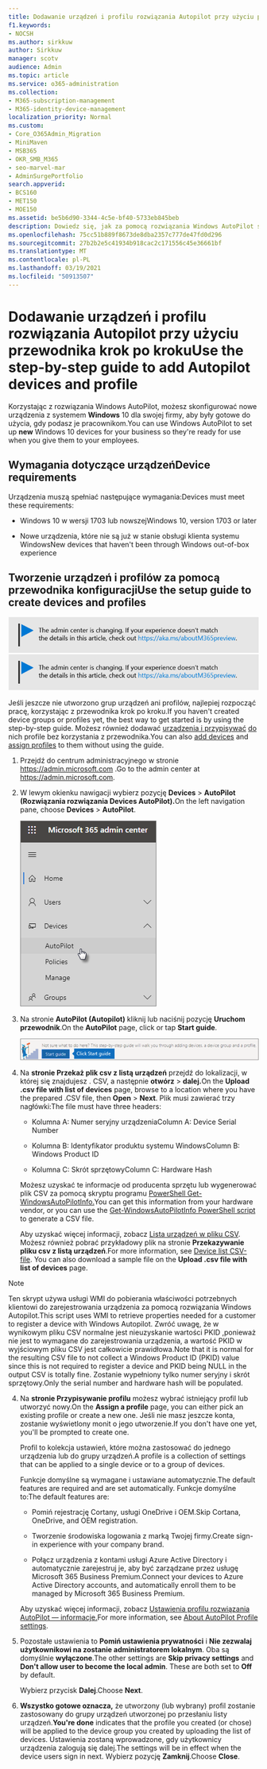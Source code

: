 ```yaml
---
title: Dodawanie urządzeń i profilu rozwiązania Autopilot przy użyciu przewodnika krok po kroku
f1.keywords:
- NOCSH
ms.author: sirkkuw
author: Sirkkuw
manager: scotv
audience: Admin
ms.topic: article
ms.service: o365-administration
ms.collection:
- M365-subscription-management
- M365-identity-device-management
localization_priority: Normal
ms.custom:
- Core_O365Admin_Migration
- MiniMaven
- MSB365
- OKR_SMB_M365
- seo-marvel-mar
- AdminSurgePortfolio
search.appverid:
- BCS160
- MET150
- MOE150
ms.assetid: be5b6d90-3344-4c5e-bf40-5733eb845beb
description: Dowiedz się, jak za pomocą rozwiązania Windows AutoPilot skonfigurować nowe urządzenia z systemem Windows 10 dla swojej firmy, aby były gotowe do użytku przez pracowników.
ms.openlocfilehash: 75cc51b889f8673de8dba2357c777de47fd0d296
ms.sourcegitcommit: 27b2b2e5c41934b918cac2c171556c45e36661bf
ms.translationtype: MT
ms.contentlocale: pl-PL
ms.lasthandoff: 03/19/2021
ms.locfileid: "50913507"
---
```

# <a name="use-the-step-by-step-guide-to-add-autopilot-devices-and-profile"></a><span data-ttu-id="14159-103">Dodawanie urządzeń i profilu rozwiązania Autopilot przy użyciu przewodnika krok po kroku</span><span class="sxs-lookup"><span data-stu-id="14159-103">Use the step-by-step guide to add Autopilot devices and profile</span></span>

<span data-ttu-id="14159-104">Korzystając z rozwiązania Windows AutoPilot, możesz skonfigurować nowe urządzenia z systemem **Windows** 10 dla swojej firmy, aby były gotowe do użycia, gdy podasz je pracownikom.</span><span class="sxs-lookup"><span data-stu-id="14159-104">You can use Windows AutoPilot to set up **new** Windows 10 devices for your business so they're ready for use when you give them to your employees.</span></span>
  
## <a name="device-requirements"></a><span data-ttu-id="14159-105">Wymagania dotyczące urządzeń</span><span class="sxs-lookup"><span data-stu-id="14159-105">Device requirements</span></span>

<span data-ttu-id="14159-106">Urządzenia muszą spełniać następujące wymagania:</span><span class="sxs-lookup"><span data-stu-id="14159-106">Devices must meet these requirements:</span></span>
  
- <span data-ttu-id="14159-107">Windows 10 w wersji 1703 lub nowszej</span><span class="sxs-lookup"><span data-stu-id="14159-107">Windows 10, version 1703 or later</span></span>
    
- <span data-ttu-id="14159-108">Nowe urządzenia, które nie są już w stanie obsługi klienta systemu Windows</span><span class="sxs-lookup"><span data-stu-id="14159-108">New devices that haven't been through Windows out-of-box experience</span></span>
    
## <a name="use-the-setup-guide-to-create-devices-and-profiles"></a><span data-ttu-id="14159-109">Tworzenie urządzeń i profilów za pomocą przewodnika konfiguracji</span><span class="sxs-lookup"><span data-stu-id="14159-109">Use the setup guide to create devices and profiles</span></span>

<span data-ttu-id="14159-110">[![Etykieta informująca, że centrum administracyjne zmienia się, a więcej informacji na ten temat możesz znaleźć w witrynie aka.ms/aboutM365preview.](../media/m365admincenterchanging.png)](/office365/admin/microsoft-365-admin-center-preview)</span><span class="sxs-lookup"><span data-stu-id="14159-110">[![Label to let you know the admin center is changing and you can find more details at aka.ms/aboutM365preview.](../media/m365admincenterchanging.png)](/office365/admin/microsoft-365-admin-center-preview)</span></span>

<span data-ttu-id="14159-111">Jeśli jeszcze nie utworzono grup urządzeń ani profilów, najlepiej rozpocząć pracę, korzystając z przewodnika krok po kroku.</span><span class="sxs-lookup"><span data-stu-id="14159-111">If you haven't created device groups or profiles yet, the best way to get started is by using the step-by-step guide.</span></span> <span data-ttu-id="14159-112">Możesz również dodawać [urządzenia i przypisywać](create-and-edit-autopilot-devices.md) [do](create-and-edit-autopilot-profiles.md) nich profile bez korzystania z przewodnika.</span><span class="sxs-lookup"><span data-stu-id="14159-112">You can also [add devices](create-and-edit-autopilot-devices.md) and [assign profiles](create-and-edit-autopilot-profiles.md) to them without using the guide.</span></span> 
  
1. <span data-ttu-id="14159-113">Przejdź do centrum administracyjnego w stronie <a href="https://go.microsoft.com/fwlink/p/?linkid=837890" target="_blank">https://admin.microsoft.com</a> .</span><span class="sxs-lookup"><span data-stu-id="14159-113">Go to the admin center at <a href="https://go.microsoft.com/fwlink/p/?linkid=837890" target="_blank">https://admin.microsoft.com</a>.</span></span>

2. <span data-ttu-id="14159-114">W lewym okienku nawigacji wybierz pozycję **Devices** \> **AutoPilot (Rozwiązania rozwiązania Devices AutoPilot).**</span><span class="sxs-lookup"><span data-stu-id="14159-114">On the left navigation pane, choose **Devices** \> **AutoPilot**.</span></span>

    ![W centrum administracyjnym wybierz pozycję urządzenia, a następnie pozycję AutoPilot.](../media/AutoPilot.png)
  
2. <span data-ttu-id="14159-116">Na stronie **AutoPilot (Autopilot)** kliknij lub naciśnij pozycję **Uruchom przewodnik**.</span><span class="sxs-lookup"><span data-stu-id="14159-116">On the **AutoPilot** page, click or tap **Start guide**.</span></span>
    
    ![Click Start guide for step-by-step instructions for Autopilot.](../media/31662655-d1e6-437d-87ea-c0dec5da56f7.png)
  
3. <span data-ttu-id="14159-118">Na **stronie Przekaż plik csv z listą urządzeń** przejdź do lokalizacji, w której się znajdujesz . CSV, a następnie **otwórz** \> **dalej.**</span><span class="sxs-lookup"><span data-stu-id="14159-118">On the **Upload .csv file with list of devices** page, browse to a location where you have the prepared .CSV file, then **Open** \> **Next**.</span></span> <span data-ttu-id="14159-119">Plik musi zawierać trzy nagłówki:</span><span class="sxs-lookup"><span data-stu-id="14159-119">The file must have three headers:</span></span>
    
    - <span data-ttu-id="14159-120">Kolumna A: Numer seryjny urządzenia</span><span class="sxs-lookup"><span data-stu-id="14159-120">Column A: Device Serial Number</span></span>
    
    - <span data-ttu-id="14159-121">Kolumna B: Identyfikator produktu systemu Windows</span><span class="sxs-lookup"><span data-stu-id="14159-121">Column B: Windows Product ID</span></span>
    
    - <span data-ttu-id="14159-122">Kolumna C: Skrót sprzętowy</span><span class="sxs-lookup"><span data-stu-id="14159-122">Column C: Hardware Hash</span></span>
    
    <span data-ttu-id="14159-123">Możesz uzyskać te informacje od producenta sprzętu lub wygenerować plik CSV za pomocą skryptu programu [PowerShell Get-WindowsAutoPilotInfo.](https://www.powershellgallery.com/packages/Get-WindowsAutoPilotInfo)</span><span class="sxs-lookup"><span data-stu-id="14159-123">You can get this information from your hardware vendor, or you can use the [Get-WindowsAutoPilotInfo PowerShell script](https://www.powershellgallery.com/packages/Get-WindowsAutoPilotInfo) to generate a CSV file.</span></span> 
    
    <span data-ttu-id="14159-p103">Aby uzyskać więcej informacji, zobacz [Lista urządzeń w pliku CSV](../admin/misc/device-list.md). Możesz również pobrać przykładowy plik na stronie **Przekazywanie pliku csv z listą urządzeń**.</span><span class="sxs-lookup"><span data-stu-id="14159-p103">For more information, see [Device list CSV-file](../admin/misc/device-list.md). You can also download a sample file on the **Upload .csv file with list of devices** page.</span></span> 
    
> [!NOTE]
> <span data-ttu-id="14159-126">Ten skrypt używa usługi WMI do pobierania właściwości potrzebnych klientowi do zarejestrowania urządzenia za pomocą rozwiązania Windows Autopilot.</span><span class="sxs-lookup"><span data-stu-id="14159-126">This script uses WMI to retrieve properties needed for a customer to register a device with Windows Autopilot.</span></span> <span data-ttu-id="14159-127">Zwróć uwagę, że w wynikowym pliku CSV normalne jest nieuzyskanie wartości PKID ,ponieważ nie jest to wymagane do zarejestrowania urządzenia, a wartość PKID w wyjściowym pliku CSV jest całkowicie prawidłowa.</span><span class="sxs-lookup"><span data-stu-id="14159-127">Note that it is normal for the resulting CSV file to not collect a Windows Product ID (PKID) value since this is not required to register a device and PKID being NULL in the output CSV is totally fine.</span></span> <span data-ttu-id="14159-128">Zostanie wypełniony tylko numer seryjny i skrót sprzętowy.</span><span class="sxs-lookup"><span data-stu-id="14159-128">Only the serial number and hardware hash will be populated.</span></span>
    
4. <span data-ttu-id="14159-129">Na **stronie Przypisywanie profilu** możesz wybrać istniejący profil lub utworzyć nowy.</span><span class="sxs-lookup"><span data-stu-id="14159-129">On the **Assign a profile** page, you can either pick an existing profile or create a new one.</span></span> <span data-ttu-id="14159-130">Jeśli nie masz jeszcze konta, zostanie wyświetlony monit o jego utworzenie.</span><span class="sxs-lookup"><span data-stu-id="14159-130">If you don't have one yet, you'll be prompted to create one.</span></span> 
    
    <span data-ttu-id="14159-131">Profil to kolekcja ustawień, które można zastosować do jednego urządzenia lub do grupy urządzeń.</span><span class="sxs-lookup"><span data-stu-id="14159-131">A profile is a collection of settings that can be applied to a single device or to a group of devices.</span></span>
    
    <span data-ttu-id="14159-132">Funkcje domyślne są wymagane i ustawiane automatycznie.</span><span class="sxs-lookup"><span data-stu-id="14159-132">The default features are required and are set automatically.</span></span> <span data-ttu-id="14159-133">Funkcje domyślne to:</span><span class="sxs-lookup"><span data-stu-id="14159-133">The default features are:</span></span>
    
    - <span data-ttu-id="14159-134">Pomiń rejestrację Cortany, usługi OneDrive i OEM.</span><span class="sxs-lookup"><span data-stu-id="14159-134">Skip Cortana, OneDrive, and OEM registration.</span></span>
    
    - <span data-ttu-id="14159-135">Tworzenie środowiska logowania z marką Twojej firmy.</span><span class="sxs-lookup"><span data-stu-id="14159-135">Create sign-in experience with your company brand.</span></span>
    
    - <span data-ttu-id="14159-136">Połącz urządzenia z kontami usługi Azure Active Directory i automatycznie zarejestruj je, aby być zarządzane przez usługę Microsoft 365 Business Premium.</span><span class="sxs-lookup"><span data-stu-id="14159-136">Connect your devices to Azure Active Directory accounts, and automatically enroll them to be managed by Microsoft 365 Business Premium.</span></span>
    
    <span data-ttu-id="14159-137">Aby uzyskać więcej informacji, zobacz [Ustawienia profilu rozwiązania AutoPilot — informacje.](autopilot-profile-settings.md)</span><span class="sxs-lookup"><span data-stu-id="14159-137">For more information, see [About AutoPilot Profile settings](autopilot-profile-settings.md).</span></span> 
    
5. <span data-ttu-id="14159-138">Pozostałe ustawienia to **Pomiń ustawienia prywatności** i **Nie zezwalaj użytkownikowi na zostanie administratorem lokalnym**. Oba są domyślnie **wyłączone**.</span><span class="sxs-lookup"><span data-stu-id="14159-138">The other settings are **Skip privacy settings** and **Don't allow user to become the local admin**. These are both set to **Off** by default.</span></span> 
    
    <span data-ttu-id="14159-139">Wybierz przycisk **Dalej**.</span><span class="sxs-lookup"><span data-stu-id="14159-139">Choose **Next**.</span></span>
    
6. <span data-ttu-id="14159-140">**Wszystko gotowe oznacza,** że utworzony (lub wybrany) profil zostanie zastosowany do grupy urządzeń utworzonej po przesłaniu listy urządzeń.</span><span class="sxs-lookup"><span data-stu-id="14159-140">**You're done** indicates that the profile you created (or chose) will be applied to the device group you created by uploading the list of devices.</span></span> <span data-ttu-id="14159-141">Ustawienia zostaną wprowadzone, gdy użytkownicy urządzenia zalogują się dalej.</span><span class="sxs-lookup"><span data-stu-id="14159-141">The settings will be in effect when the device users sign in next.</span></span> <span data-ttu-id="14159-142">Wybierz pozycję **Zamknij**.</span><span class="sxs-lookup"><span data-stu-id="14159-142">Choose **Close**.</span></span>
